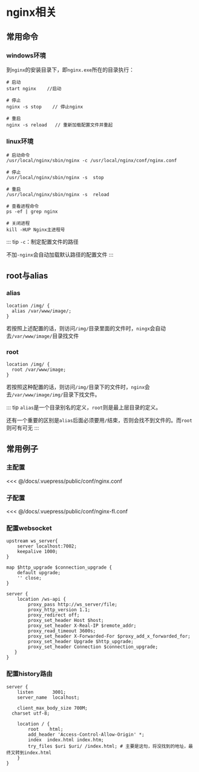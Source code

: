 # nginx相关

## 常用命令

### windows环境

到`nginx`的安装目录下，即`nginx.exe`所在的目录执行：
``` shell
# 启动
start nginx    //启动

# 停止
nginx -s stop    // 停止nginx

# 重启
nginx -s reload   // 重新加载配置文件并重起
```

### linux环境

``` shell
# 启动命令
/usr/local/nginx/sbin/nginx -c /usr/local/nginx/conf/nginx.conf

# 停止
/usr/local/nginx/sbin/nginx -s  stop

# 重启
/usr/local/nginx/sbin/nginx -s  reload

# 查看进程命令
ps -ef | grep nginx

# 关闭进程
kill -HUP Nginx主进程号
```

::: tip
`-c`：制定配置文件的路径

不加`-nginx`会自动加载默认路径的配置文件
:::

## root与alias

### alias

```
location /img/ {
  alias /var/www/image/;
}
```
若按照上述配置的话，则访问`/img/`目录里面的文件时，`ningx`会自动去`/var/www/image/`目录找文件

### root
```
location /img/ {
  root /var/www/image;
}
```
若按照这种配置的话，则访问`/img/`目录下的文件时，`nginx`会去`/var/www/image/img/`目录下找文件。

::: tip
`alias`是一个目录别名的定义，`root`则是最上层目录的定义。

还有一个重要的区别是`alias`后面必须要用`/`结束，否则会找不到文件的。而`root`则可有可无
:::

## 常用例子

### 主配置

<<< @/docs/.vuepress/public/conf/nginx.conf

### 子配置

<<< @/docs/.vuepress/public/conf/nginx-fl.conf

### 配置websocket

```
upstream ws_server{
	server localhost:7002;
	keepalive 1000;
}

map $http_upgrade $connection_upgrade {
	default upgrade;
	'' close;
}

server {
	location /ws-api {
		proxy_pass http://ws_server/file;
		proxy_http_version 1.1;
		proxy_redirect off;
		proxy_set_header Host $host;
		proxy_set_header X-Real-IP $remote_addr;
		proxy_read_timeout 3600s;
		proxy_set_header X-Forwarded-For $proxy_add_x_forwarded_for;
		proxy_set_header Upgrade $http_upgrade;
		proxy_set_header Connection $connection_upgrade;
   }
}

```

### 配置history路由

```
server {
	listen       3001;
	server_name  localhost;

	client_max_body_size 700M;
  charset utf-8;

	location / {
		root	html;
		add_header 'Access-Control-Allow-Origin' *;
		index  index.html index.htm;
		try_files $uri $uri/ /index.html; # 主要是这句，将没找到的地址，最终又转到index.html
	}
}

```
